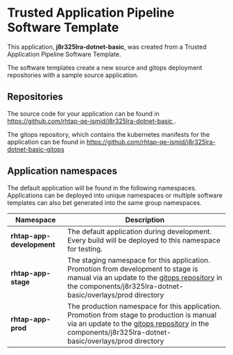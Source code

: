 # Trusted Application Pipeline Software Template

This application, **j8r325lra-dotnet-basic**, was created from a Trusted Application Pipeline Software Template.

The software templates create a new source and gitops deployment repositories with a sample source application. 

## Repositories

The source code for your application can be found in [https://github.com/rhtap-qe-jsmid/j8r325lra-dotnet-basic ](https://github.com/rhtap-qe-jsmid/j8r325lra-dotnet-basic ).
 
The gitops repository, which contains the kubernetes manifests for the application can be found in 
[https://github.com/rhtap-qe-jsmid/j8r325lra-dotnet-basic-gitops ](https://github.com/rhtap-qe-jsmid/j8r325lra-dotnet-basic-gitops ) 

## Application namespaces 

The default application will be found in the following namespaces. Applications can be deployed into unique namespaces or multiple software templates can also bet generated into the same group namespaces.  

|  Namespace   |  Description   |  
| -------- | -------- |   
| **rhtap-app-development** | The default application during development. Every build will be deployed to this namespace for testing. | 
| **rhtap-app-stage** | The staging namespace for this application. Promotion from development to stage is manual via an update to the [gitops repository](https://github.com/rhtap-qe-jsmid/j8r325lra-dotnet-basic-gitops ) in the components/j8r325lra-dotnet-basic/overlays/prod directory |  
| **rhtap-app-prod** | The production namespace for this application. Promotion from stage to production is manual via an update to the [gitops repository](https://github.com/rhtap-qe-jsmid/j8r325lra-dotnet-basic-gitops ) in the components/j8r325lra-dotnet-basic/overlays/prod directory | 